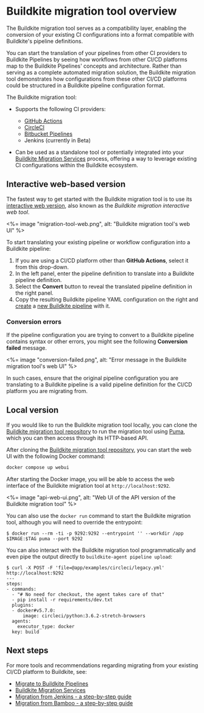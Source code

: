 # Buildkite migration tool overview

The Buildkite migration tool serves as a compatibility layer, enabling the conversion of your existing CI configurations into a format compatible with Buildkite's pipeline definitions.

You can start the translation of your pipelines from other CI providers to Buildkite Pipelines by seeing how workflows from other CI/CD platforms map to the Buildkite Pipelines' concepts and architecture. Rather than serving as a complete automated migration solution, the Buildkite migration tool demonstrates how configurations from these other CI/CD platforms could be structured in a Buildkite pipeline configuration format.

The Buildkite migration tool:

- Supports the following CI providers:

    * [GitHub Actions](/docs/pipelines/migration/tool/github-actions)
    * [CircleCI](/docs/pipelines/migration/tool/circleci)
    * [Bitbucket Pipelines](/docs/pipelines/migration/tool/bitbucket-pipelines)
    * Jenkins (currently in Beta)

- Can be used as a standalone tool or potentially integrated into your [Buildkite Migration Services](https://buildkite.com/resources/migrations/) process, offering a way to leverage existing CI configurations within the Buildkite ecosystem.

## Interactive web-based version

The fastest way to get started with the Buildkite migration tool is to use its [interactive web version](https://buildkite.com/resources/migrate/), also known as the _Buildkite migration interactive web tool_.

<%= image "migration-tool-web.png", alt: "Buildkite migration tool's web UI" %>

To start translating your existing pipeline or workflow configuration into a Buildkite pipeline:

1. If you are using a CI/CD platform other than **GitHub Actions**, select it from this drop-down.
1. In the left panel, enter the pipeline definition to translate into a Buildkite pipeline definition.
1. Select the **Convert** button to reveal the translated pipeline definition in the right panel.
1. Copy the resulting Buildkite pipeline YAML configuration on the right and [create](/docs/pipelines/configure) a [new Buildkite pipeline](https://www.buildkite.com/new) with it.

### Conversion errors

If the pipeline configuration you are trying to convert to a Buildkite pipeline contains syntax or other errors, you might see the following **Conversion failed** message.

<%= image "conversion-failed.png", alt: "Error message in the Buildkite migration tool's web UI" %>

In such cases, ensure that the original pipeline configuration you are translating to a Buildkite pipeline is a valid pipeline definition for the CI/CD platform you are migrating from.

## Local version

If you would like to run the Buildkite migration tool locally, you can clone the [Buildkite migration tool repository](https://github.com/buildkite/migration) to run the migration tool using [Puma](https://github.com/puma/puma), which you can then access through its HTTP-based API.

After cloning the [Buildkite migration tool repository](https://github.com/buildkite/migration), you can start the web UI with the following Docker command:

```sh
docker compose up webui
```

After starting the Docker image, you will be able to access the web interface of the Buildkite migration tool at `http://localhost:9292`.

<%= image "api-web-ui.png", alt: "Web UI of the API version of the Buildkite migration tool" %>

You can also use the `docker run` command to start the Buildkite migration tool, although you will need to override the entrypoint:

```shell
$ docker run --rm -ti -p 9292:9292 --entrypoint '' --workdir /app $IMAGE:$TAG puma --port 9292
```

You can also interact with the Buildkite migration tool programmatically and even pipe the output directly to `buildkite-agent pipeline upload`:

```shell
$ curl -X POST -F 'file=@app/examples/circleci/legacy.yml' http://localhost:9292
---
steps:
- commands:
  - "# No need for checkout, the agent takes care of that"
  - pip install -r requirements/dev.txt
  plugins:
  - docker#v5.7.0:
      image: circleci/python:3.6.2-stretch-browsers
  agents:
    executor_type: docker
  key: build
```

## Next steps

For more tools and recommendations regarding migrating from your existing CI/CD platform to Buildkite, see:

- [Migrate to Buildkite Pipelines](/docs/pipelines/migration)
- [Buildkite Migration Services](https://buildkite.com/resources/migrations/)
- [Migration from Jenkins - a step-by-step guide](/docs/pipelines/migration/from-jenkins)
- [Migration from Bamboo - a step-by-step guide](/docs/pipelines/migration/from-bamboo)
